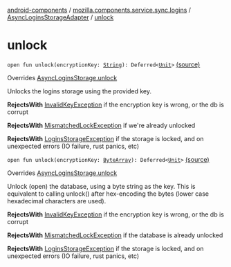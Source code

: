 [android-components](../../index.md) / [mozilla.components.service.sync.logins](../index.md) / [AsyncLoginsStorageAdapter](index.md) / [unlock](./unlock.md)

# unlock

`open fun unlock(encryptionKey: `[`String`](https://kotlinlang.org/api/latest/jvm/stdlib/kotlin/-string/index.html)`): Deferred<`[`Unit`](https://kotlinlang.org/api/latest/jvm/stdlib/kotlin/-unit/index.html)`>` [(source)](https://github.com/mozilla-mobile/android-components/blob/master/components/service/sync-logins/src/main/java/mozilla/components/service/sync/logins/AsyncLoginsStorage.kt#L305)

Overrides [AsyncLoginsStorage.unlock](../-async-logins-storage/unlock.md)

Unlocks the logins storage using the provided key.

**RejectsWith**
[InvalidKeyException](../-invalid-key-exception.md) if the encryption key is wrong, or the db is corrupt

**RejectsWith**
[MismatchedLockException](../-mismatched-lock-exception.md) if we're already unlocked

**RejectsWith**
[LoginsStorageException](../-logins-storage-exception.md) if the storage is locked, and on unexpected
    errors (IO failure, rust panics, etc)

`open fun unlock(encryptionKey: `[`ByteArray`](https://kotlinlang.org/api/latest/jvm/stdlib/kotlin/-byte-array/index.html)`): Deferred<`[`Unit`](https://kotlinlang.org/api/latest/jvm/stdlib/kotlin/-unit/index.html)`>` [(source)](https://github.com/mozilla-mobile/android-components/blob/master/components/service/sync-logins/src/main/java/mozilla/components/service/sync/logins/AsyncLoginsStorage.kt#L309)

Overrides [AsyncLoginsStorage.unlock](../-async-logins-storage/unlock.md)

Unlock (open) the database, using a byte string as the key.
This is equivalent to calling unlock() after hex-encoding the bytes (lower
case hexadecimal characters are used).

**RejectsWith**
[InvalidKeyException](../-invalid-key-exception.md) if the encryption key is wrong, or the db is corrupt

**RejectsWith**
[MismatchedLockException](../-mismatched-lock-exception.md) if the database is already unlocked

**RejectsWith**
[LoginsStorageException](../-logins-storage-exception.md) if the storage is locked, and on unexpected
    errors (IO failure, rust panics, etc)

